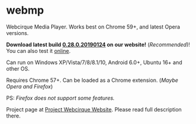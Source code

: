 # webmp
Webcirque Media Player. Works best on Chrome 59+, and latest Opera versions.

<b>Download latest build [0.28.0.20190124](https://www.pwcq.ml/projects/webmp/builds/0.28.0.20190124.zip) on our website!</b> (_Recommended_)! You can also test it [online](https://webcirque.github.io/webmp).

Can run on Windows XP/Vista/7/8/8.1/10, Android 6.0+, Ubuntu 16+ and other OS. 

Requires Chrome 57+. Can be loaded as a Chrome extension. (_Maybe Opera and Firefox_)

PS: _Firefox does not support some features._

Project page at [Project Webcirque Website](https://www.pwcq.ml/project/webmp). Please read full description there.
